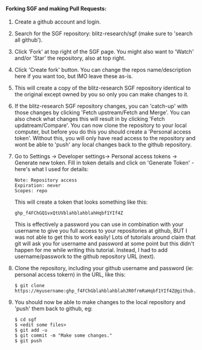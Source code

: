 
#### Forking SGF and making Pull Requests:

1. Create a github account and login.
  

2. Search for the SGF repository: blitz-research/sgf (make sure to 'search all github').
   

3. Click 'Fork' at top right of the SGF page. You might also want to 'Watch' and/or 'Star' the repository, also at top right.
  

4. Click 'Create fork' button. You can change the repos name/description here if you want too, but IMO leave these as-is.
  

5. This will create a copy of the blitz-research SGF repository identical to the original except owned by you so only you can make changes to it.
  

6. If the blitz-research SGF repository changes, you can 'catch-up' with those changes by clicking 'Fetch upstream/Fetch and Merge'. You can also check what changes this will result in by clicking 'Fetch updatream/Compare'.
   You can now clone the repository to your local computer, but before you do this you should create a 'Personal access token'. Without this, you will only have read access to the repository and wont be able to 'push' any local changes back to the github repository.
  

7. Go to Settings -> Developer settings-> Personal access tokens -> Generate new token. Fill in token details and click on 'Generate Token' - here's what I used for details:
   ~~~
   Note: Repository access  
   Expiration: never  
   Scopes: repo
   ~~~
   This will create a token that looks something like this:
   ~~~
   ghp_f4FChGQ1vxQtUVblahblahblahHqbf1YIf4Z
   ~~~
   This is effectively a password you can use in combination with your username to give you full access to your repositories at github, BUT I was not able to get this to work easily! Lots of tutorials around claim that git will ask you for username and password at some point but this didn't happen for me while writing this tutorial. Instead, I had to add username/passwork to the github repository URL (next).
  

8. Clone the repository, including your github username and password (ie: personal access tokern) in the URL, like this:

    ~~~
    $ git clone https://myusername:ghp_f4FChGblahblahblahJR0frmRaHqbf1YIf4Z@github.com/myusername/sgf.git```
    ~~~

9. You should now be able to make changes to the local repository and 'push' them back to github, eg:
    ~~~
    $ cd sgf
    $ <edit some files>
    $ git add -u
    $ git commit -m "Make some changes."
    $ git push
    ~~~
